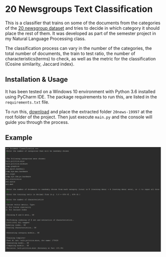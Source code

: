 # 20 Newsgroups Text Classification

This is a classifier that trains on some of the documents from the categories of the [20 newsgroup dataset](http://qwone.com/~jason/20Newsgroups/) and tries to decide in which category it should place the rest of them. It was developed as part of the semester project in my Natural Language Processing class.

The classification process can vary in the number of the categories, the total number of documents, the train to test ratio, the number of characteristics(terms) to check, as well as the metric for the classification (Cosine similarity, Jaccard index).


## Installation & Usage

It has been tested on a Windows 10 environment with Python 3.6 installed using PyCharm IDE. The package requirements to run this, are listed in the ```requirements.txt``` file.

To run this, [download](http://qwone.com/~jason/20Newsgroups/) and place the extracted folder ```20news-19997``` at the root folder of the project. Then just execute ```main.py``` and the console will guide you through the process.


## Example

<img src="./screens/screen1.PNG" >
